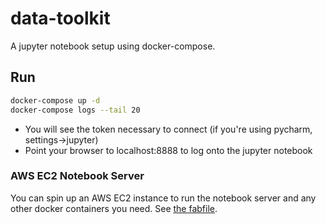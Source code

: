 # data-toolkit

A jupyter notebook setup using docker-compose.

## Run

```sh
docker-compose up -d
docker-compose logs --tail 20
```

* You will see the token necessary to connect (if you're using pycharm, settings->jupyter)
* Point your browser to localhost:8888 to log onto the jupyter notebook

### AWS EC2 Notebook Server

You can spin up an AWS EC2 instance to run the notebook server and any other docker containers you need. See [the fabfile](https://github.com/curiousest/data-toolkit/blob/master/fabfile.py#L10).
